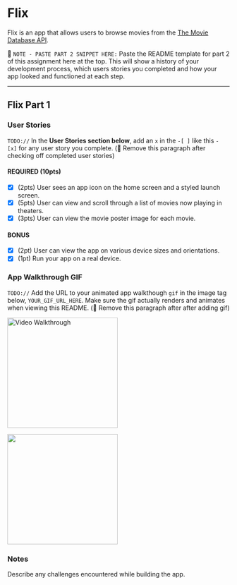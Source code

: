 # Flix

Flix is an app that allows users to browse movies from the [The Movie Database API](http://docs.themoviedb.apiary.io/#).

📝 `NOTE - PASTE PART 2 SNIPPET HERE:` Paste the README template for part 2 of this assignment here at the top. This will show a history of your development process, which users stories you completed and how your app looked and functioned at each step.

---

## Flix Part 1

### User Stories
`TODO://` In the **User Stories section below**, add an `x` in the `-[ ]` like this `- [x]` for any user story you complete. (🚫 Remove this paragraph after checking off completed user stories)

#### REQUIRED (10pts)
- [x] (2pts) User sees an app icon on the home screen and a styled launch screen.
- [x] (5pts) User can view and scroll through a list of movies now playing in theaters.
- [x] (3pts) User can view the movie poster image for each movie.

#### BONUS
- [x] (2pt) User can view the app on various device sizes and orientations.
- [x] (1pt) Run your app on a real device.

### App Walkthrough GIF
`TODO://` Add the URL to your animated app walkthough `gif` in the image tag below, `YOUR_GIF_URL_HERE`. Make sure the gif actually renders and animates when viewing this README. (🚫 Remove this paragraph after after adding gif)

<img src='https://media3.giphy.com/media/cwgerZuSVaTcCXftuE/giphy.gif?cid=790b7611d0eb0aca3cd93f2dd6e0908b7c9eda9851a7890f&rid=giphy.gif&ct=g' title='Video Walkthrough' width=250 alt='Video Walkthrough' />

<img src= "https://media2.giphy.com/media/pEdyginzqRdvLwfb6Z/giphy.gif?cid=790b7611de4810b206eac07bd98c3e2e63d1c938879d7ef0&rid=giphy.gif&ct=g" width=250><br>

### Notes
Describe any challenges encountered while building the app.
